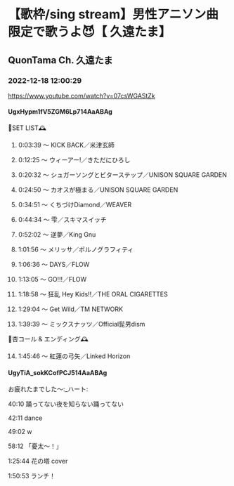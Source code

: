 # 【歌枠/sing stream】男性アニソン曲限定で歌うよ😈【 久遠たま】

## QuonTama Ch. 久遠たま

### 2022-12-18 12:00:29

https://www.youtube.com/watch?v=07csWGAStZk

#### UgxHypm1fV5ZGM6Lp714AaABAg

🥀SET LIST​🕰



01. 0:03:39 ～ KICK BACK／米津玄師



02. 0:12:25 ～ ウィーアー!／きただにひろし



03. 0:20:32 ～ シュガーソングとビターステップ／UNISON SQUARE GARDEN



04. 0:24:50 ～ カオスが極まる／UNISON SQUARE GARDEN



05. 0:34:51 ～ くちづけDiamond／WEAVER



06. 0:44:34 ～ 雫／スキマスイッチ



07. 0:52:02 ～ 逆夢／King Gnu



08. 1:01:56 ～ メリッサ／ポルノグラフィティ



09. 1:06:36 ～ DAYS／FLOW



10. 1:13:05 ～ GO!!!／FLOW



11. 1:18:58 ～ 狂乱 Hey Kids!!／THE ORAL CIGARETTES



12. 1:29:04 ～ Get Wild／TM NETWORK



13. 1:39:39 ～ ミックスナッツ／Official髭男dism



🥀杏コール & エンディング🕰



14. 1:45:46 ～ 紅蓮の弓矢／Linked Horizon



#### UgyTiA_sokKCofPCJ514AaABAg

お疲れたまでした～:_ハート:

40:10 踊ってない夜を知らない踊ってない

42:11 dance

49:02 w

58:12 「憂太～！」

1:25:44 花の塔 cover

1:50:53 ランチ！

